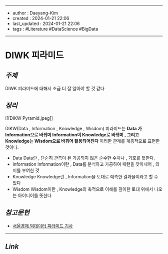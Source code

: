 
---
- author : Daeyang-Kim
- created : 2024-01-21 22:06
- last_updated : 2024-01-21 22:06
- tags : #Literature #DataScience #BigData
---

# DIWK 피라미드

## *주제*

DIWK 피라미드에 대해서 조금 더 잘 알아야 할 것 같다

## *정리*

![[DIKW Pyramid.jpeg]]

DIKW(Data , Information , Knowledge , Wisdom) 피라미드는
__Data 가 Information으로 바뀌며 Information이 Knowledge로 바뀌며 , 그리고 Knowledge는 Wisdom으로 바뀌어 활용되어진다__
이러한 관계를 계층적으로 표현한 것이다.

- Data
	Data란 , 단순히 관측이 된 가공되지 않은 순수한 수치나 , 기호를 뜻한다.
- Information
     Information이란 , Data를 분석하고 가공하여 패턴을 찾아내어 , 의미를 부여한 것
- Knowledge
     Knowledge란 , Information을 토대로 예측한 결과물이라고 할 수 있다
- Wisdom
     Wisdom이란 , Knowledge의 축적으로 이해를 깊이한 토대 위에서 나오는 아이디어를 뜻한다


## *참고문헌*

- [서울경제 빅데이터 피라미드 기사](https://www.sedaily.com/NewsView/1OB16XQ807)
---

## *Link*

